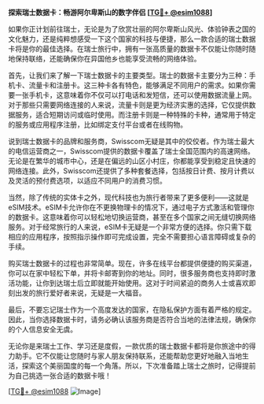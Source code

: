 **探索瑞士数据卡：畅游阿尔卑斯山的数字伴侣 [[TG💪+ @esim1088](https://t.me/s/esim1088)]**

如果你正计划前往瑞士，无论是为了欣赏壮丽的阿尔卑斯山风光、体验钟表之国的文化魅力，还是纯粹想感受一下这个国家的科技与便捷，那么一款合适的瑞士数据卡将是你的最佳选择。在瑞士旅行中，拥有一张高质量的数据卡不仅能让你随时随地保持联络，还能确保你在异国他乡也能享受流畅的网络体验。

首先，让我们来了解一下瑞士数据卡的主要类型。瑞士的数据卡主要分为三种：手机卡、流量卡和注册卡。这三种卡各有特色，能够满足不同用户的需求。如果你需要一张手机卡，这意味着你不仅可以打电话和发短信，还可以使用数据流量上网。对于那些只需要网络连接的人来说，流量卡则是更为经济实惠的选择，它仅提供数据服务，适合短期访问或临时使用。而注册卡则是一种特殊的卡种，通常用于特定的服务或应用程序注册，比如绑定支付平台或者在线购物。

说到瑞士数据卡的品牌和服务商，Swisscom无疑是其中的佼佼者。作为瑞士最大的电信运营商之一，Swisscom提供的数据卡覆盖了瑞士全国范围内的高速网络。无论是在繁华的城市中心，还是在偏远的山区小村庄，你都能享受到稳定且快速的网络连接。此外，Swisscom还提供了多种套餐选择，包括按日计费、按月计费以及灵活的预付费选项，以适应不同用户的消费习惯。

当然，除了传统的实体卡之外，现代科技也为旅行者带来了更多便利——这就是eSIM技术。eSIM卡允许你在不更换物理卡的情况下，通过电子方式激活和管理你的数据卡。这意味着你可以轻松地切换运营商，甚至在多个国家之间无缝切换网络服务。对于经常旅行的人来说，eSIM卡无疑是一个非常方便的选择。你只需下载相应的应用程序，按照指示操作即可完成设置，完全不需要担心语言障碍或复杂的手续。

购买瑞士数据卡的过程也非常简单。现在，许多在线平台都提供便捷的购买渠道，你可以在家中轻松下单，并将卡邮寄到你的地址。同时，很多服务商也支持即时激活功能，让你到达瑞士后立即就能开始使用。这对于时间紧迫的商务人士或喜欢即刻出发的旅行爱好者来说，无疑是一大福音。

最后，不要忘记瑞士作为一个高度发达的国家，在隐私保护方面有着严格的规定。因此，当你选择数据卡时，请务必确认该服务商是否符合当地的法律法规，确保你的个人信息安全无虞。

无论你是来瑞士工作、学习还是度假，一款优质的瑞士数据卡都将是你旅途中的得力助手。它不仅能让您随时与家人朋友保持联系，还能帮助您更好地融入当地生活，探索这个美丽国度的每一个角落。所以，下次准备踏上瑞士之旅时，记得提前为自己挑选一张合适的数据卡哦！

[[TG💪+ @esim1088](https://t.me/s/esim1088) ![Image](https://i.postimg.cc/4NQfJmqS/Snipaste-2025-05-13-00-14-12.png)]
